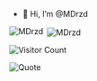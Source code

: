 - 👋 Hi, I’m @MDrzd

<!---
MDrzd/MDrzd is a ✨ special ✨ repository because its `README.md` (this file) appears on your GitHub profile.
You can click the Preview link to take a look at your changes.
--->

<p><img align="left" src="https://github-readme-stats.vercel.app/api/top-langs?username=MDrzd&show_icons=true&locale=en&layout=compact" alt="MDrzd" /></p>

<p>&nbsp;<img align="center" src="https://github-readme-stats.vercel.app/api?username=MDrzd&show_icons=true&locale=en" alt="MDrzd" /></p>

![Visitor Count](https://komarev.com/ghpvc/?username=MDrzd&color=blue)

![Quote](https://quotes-github-readme.vercel.app/api?type=horizontal&theme=dark)
